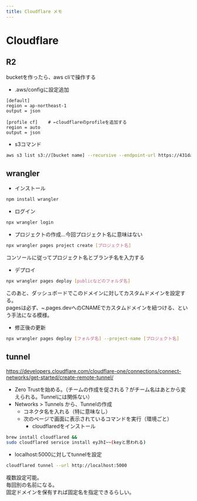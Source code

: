 ```yaml
---
title: Cloudflare メモ
---
```


# Cloudflare

## R2

bucketを作ったら、aws cliで操作する

- .aws/configに設定追加

```config
[default]
region = ap-northeast-1
output = json

[profile cf]    # ←cloudflareのprofileを追加する
region = auto
output = json
```

- s3コマンド

```bash
aws s3 list s3://[bucket name] --recursive --endpoint-url https://431da4a1e9b60560fd44c4c44f3e6e98.r2.cloudflarestorage.com --profile cf 
```

## wrangler

- インストール

```bash
npm install wrangler
```
- ログイン

```bash
npx wrangler login
```
- プロジェクトの作成...今回プロジェクト名に意味はない

```bash
npx wrangler pages project create [プロジェクト名]
```
コンソールに従ってプロジェクト名とブランチ名を入力する

- デプロイ

```bash
npx wrangler pages deploy [publicなどのフォルダ名]
```
このあと、ダッシュボードでこのドメインに対してカスタムドメインを設定する。  
pagesは必ず、~.pages.devへのCNAMEでカスタムドメインを紐つける、という手法になる模様。

- 修正後の更新

```bash
npx wrangler pages deploy [フォルダ名] --project-name [プロジェクト名]
```


## tunnel

https://developers.cloudflare.com/cloudflare-one/connections/connect-networks/get-started/create-remote-tunnel/

- Zero Trustを始める。（チームの作成を促される？がチーム名はあとから変えられる。Tunnelには関係ない）
- Networks > Tunnels から、Tunnelの作成
  - コネクタ名を入れる（特に意味なし）
  - 次のページで画面に表示されているコマンドを実行（環境ごと）
    - cloudflaredをインストール

```bash
brew install cloudflared && 
sudo cloudflared service install eyJhI~~(keyと思われる)
```

- localhost:5000に対してtunnelを設定

```bash
cloudflared tunnel --url http://localhost:5000
```

複数設定可能。  
毎回別の名前になる。  
固定ドメインを保有すれば固定名を指定できるらしい。  
